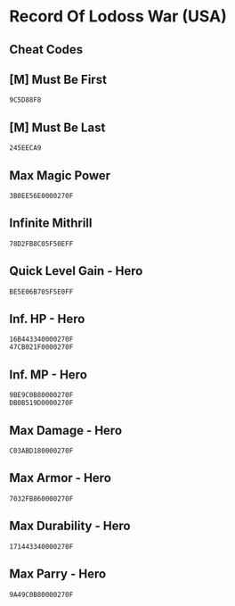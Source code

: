 # Record Of Lodoss War (USA)

## Cheat Codes

## [M] Must Be First

```
9C5D88F8

```

## [M] Must Be Last

```
245EECA9

```

## Max Magic Power

```
3B0EE56E0000270F

```

## Infinite Mithrill

```
78D2FB8C05F50EFF

```

## Quick Level Gain - Hero

```
BE5E06B705F5E0FF

```

## Inf. HP - Hero

```
16B443340000270F
47CB021F0000270F

```

## Inf. MP - Hero

```
9BE9C0B80000270F
DB0B519D0000270F

```

## Max Damage - Hero

```
C03ABD180000270F

```

## Max Armor - Hero

```
7032FB860000270F

```

## Max Durability - Hero

```
171443340000270F

```

## Max Parry - Hero

```
9A49C0B80000270F

```

